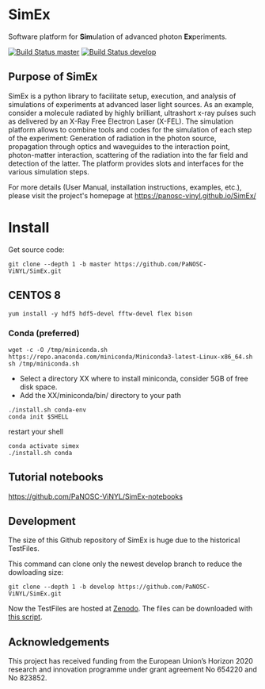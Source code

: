 SimEx
==================

Software platform for **Sim**ulation of advanced photon **Ex**periments.

[![Build Status master](https://travis-ci.org/PaNOSC-ViNYL/SimEx.svg?branch=master)](https://travis-ci.org/github/panosc-vinyl/simex/branches)
[![Build Status develop](https://travis-ci.org/PaNOSC-ViNYL/SimEx.svg?branch=develop)](https://travis-ci.org/github/panosc-vinyl/simex/branches)


## Purpose of SimEx

SimEx is a python library to facilitate setup, execution, and analysis of
simulations of experiments at advanced laser light sources.
As an example, consider a molecule radiated by highly brilliant,
ultrashort x-ray pulses such as delivered by an X-Ray Free Electron Laser (X-FEL).
The simulation platform allows to combine tools and codes for the
simulation of each step of the experiment: Generation of radiation in the
photon source, propagation through optics and waveguides to the interaction
point, photon-matter interaction, scattering of the radiation into the far
field and detection of the latter. The platform provides slots and
interfaces for the various simulation steps.

For more details (User Manual, installation instructions, examples, etc.),
please visit the project's homepage at https://panosc-vinyl.github.io/SimEx/

# Install
Get source code:
```
git clone --depth 1 -b master https://github.com/PaNOSC-ViNYL/SimEx.git
```

## CENTOS 8
```
yum install -y hdf5 hdf5-devel fftw-devel flex bison
```

### Conda (preferred)
```
wget -c -O /tmp/miniconda.sh https://repo.anaconda.com/miniconda/Miniconda3-latest-Linux-x86_64.sh
sh /tmp/miniconda.sh
```

 * Select a directory XX where to install miniconda, consider 5GB of free disk space.
 * Add the XX/miniconda/bin/ directory to your path

```
./install.sh conda-env
conda init $SHELL
```
restart your shell
```
conda activate simex
./install.sh conda
```
<!--- ## CENTOS non conda --->

## Tutorial notebooks
https://github.com/PaNOSC-ViNYL/SimEx-notebooks

## Development
The size of this Github repository of SimEx is huge due to the historical TestFiles.

This command can clone only the newest develop branch to reduce the dowloading size:
```
git clone --depth 1 -b develop https://github.com/PaNOSC-ViNYL/SimEx.git
```
Now the TestFiles are hosted at [Zenodo](https://zenodo.org/record/3750541#.X2R9DZMzZE5).
The files can be downloaded with [this script](get_testdata.sh).


## Acknowledgements
This project has received funding from the European Union’s Horizon 2020 research
and innovation programme under grant agreement No 654220 and No 823852.
